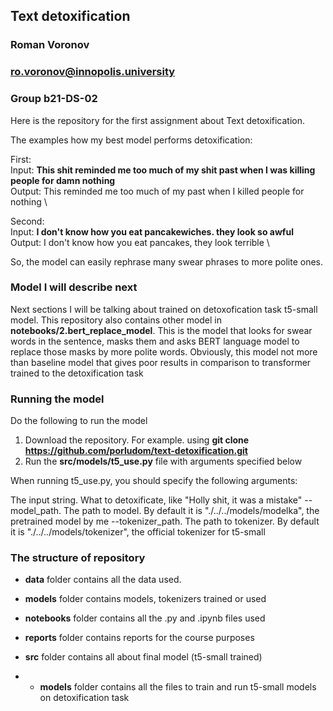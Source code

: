 ## Text detoxification
### Roman Voronov
### ro.voronov@innopolis.university
### Group b21-DS-02
    
Here is the repository for the first assignment about Text detoxification.

The examples how my best model performs detoxification:

First: \
Input: __This shit reminded me too much of my shit past when I was killing people for damn nothing__ \
Output: This reminded me too much of my past when I killed people for nothing \
  
Second: \
Input: __I don't know how you eat pancakewiches. they look so awful__\
Output: I don't know how you eat pancakes, they look terrible \

So, the model can easily rephrase many swear phrases to more polite ones.
### Model I will describe next
Next sections I will be talking about trained on detoxofication task t5-small model.
This repository also contains other model in __notebooks/2.bert_replace_model__. This is the model that looks for swear words in the sentence, masks them and asks BERT language model to replace those masks by more polite words. Obviously, this model not more than baseline model that gives poor results in comparison to transformer trained to the detoxification task

### Running the model
Do the following to run the model
1. Download the repository. For example. using __git clone https://github.com/porludom/text-detoxification.git__
2. Run the __src/models/t5_use.py__ file with arguments specified below

When running t5_use.py, you should specify the following arguments:

The input string. What to detoxificate, like "Holly shit, it was a mistake"
--model_path. The path to model. By default it is "./../../models/modelka", the pretrained model by me
--tokenizer_path. The path to tokenizer. By default it is "./../../models/tokenizer", the official tokenizer for t5-small

### The structure of repository
- __data__ folder contains all the data used.

- __models__ folder contains models, tokenizers trained or used

- __notebooks__ folder contains all the .py and .ipynb files used

- __reports__ folder contains reports for the course purposes

- __src__ folder contains all about final model (t5-small trained)

- - __models__ folder contains all the files to train and run t5-small models on detoxification task

